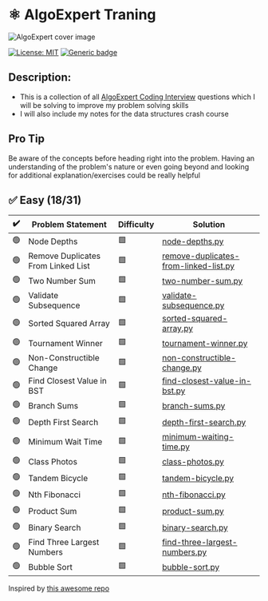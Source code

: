 
# ⚛ AlgoExpert Traning

![AlgoExpert cover image](https://cdn.prod.website-files.com/66bc0319fce51f7e5568a809/66cccf9f0831b90db80f9e82_63d939d762e51477220cd31b_AlgoExpert.webp)

 [![License: MIT](https://img.shields.io/badge/License-MIT-yellow.svg)](https://opensource.org/licenses/MIT "MIT License")
 [![Generic badge](https://img.shields.io/badge/lang-python-yellow.svg)](https://www.python.org/)

## Description:
- This is a collection of all [AlgoExpert Coding Interview](https://www.algoexpert.io/questions) questions which I will be solving to improve my problem solving skills </br>
- I will also include my notes for the data structures crash course

## Pro Tip
Be aware of the concepts before heading right into the problem. Having an understanding of the problem's nature or even going beyond and looking for additional explanation/exercises could be really helpful

## ✅ Easy (18/31)

| ✔️ | Problem Statement | Difficulty | Solution |
|----|-------------------|------------|----------|
| 🟢 | Node Depths | 🟩 | [node-depths.py](questions/easy/1.node-depths.py) |
| 🟢 | Remove Duplicates From Linked List | 🟩 | [remove-duplicates-from-linked-list.py](questions/easy/2.remove-duplicates-from-linked-list.py) |
| 🟢 | Two Number Sum | 🟩 | [two-number-sum.py](questions/easy/3.two-number-sum.py) |
| 🟢 | Validate Subsequence | 🟩 | [validate-subsequence.py](questions/easy/4.validate-subsequence.py) |
| 🟢 | Sorted Squared Array | 🟩 | [sorted-squared-array.py](questions/easy/5.sorted-squared-array.py) |
| 🟢 | Tournament Winner | 🟩 | [tournament-winner.py](questions/easy/6.tournament-winner.py) |
| 🟢 | Non-Constructible Change | 🟩 | [non-constructible-change.py](questions/easy/7.non-constructible-change.py) |
| 🟢 | Find Closest Value in BST | 🟩 | [find-closest-value-in-bst.py](questions/easy/8.find-closest-value-in-bst.py) |
| 🟢 | Branch Sums | 🟩 | [branch-sums.py](questions/easy/9.branch-sums.py) |
| 🟢 | Depth First Search | 🟩 | [depth-first-search.py](questions/easy/10.depth-first-search.py) |
| 🟢 | Minimum Wait Time | 🟩 | [minimum-waiting-time.py](questions/easy/11.minimum-waiting-time.py) |
| 🟢 | Class Photos | 🟩 | [class-photos.py](questions/easy/12.class-photos.py) |
| 🟢 | Tandem Bicycle | 🟩 | [tandem-bicycle.py](questions/easy/13.tandem-bicycle.py) |
| 🟢 | Nth Fibonacci | 🟩 | [nth-fibonacci.py](questions/easy/14.nth-fibonacci.py) |
| 🟢 | Product Sum | 🟩 | [product-sum.py](questions/easy/15.product-sum.py) |
| 🟢 | Binary Search | 🟩 | [binary-search.py](questions/easy/16.binary-search.py) |
| 🟢 | Find Three Largest Numbers | 🟩 | [find-three-largest-numbers.py](questions/easy/17.find-three-largest-numbers.py) |
| 🟢 | Bubble Sort | 🟩 | [bubble-sort.py](questions/easy/18.bubble-sort.py) |



Inspired by [this awesome repo](https://github.com/das-jishu/algoexpert-data-structures-algorithms)
